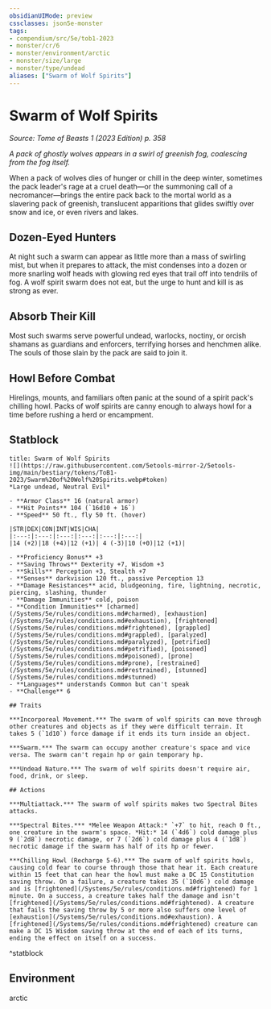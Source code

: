 ```yaml
---
obsidianUIMode: preview
cssclasses: json5e-monster
tags:
- compendium/src/5e/tob1-2023
- monster/cr/6
- monster/environment/arctic
- monster/size/large
- monster/type/undead
aliases: ["Swarm of Wolf Spirits"]
---
```

# Swarm of Wolf Spirits
*Source: Tome of Beasts 1 (2023 Edition) p. 358*  

*A pack of ghostly wolves appears in a swirl of greenish fog, coalescing from the fog itself.*

When a pack of wolves dies of hunger or chill in the deep winter, sometimes the pack leader's rage at a cruel death—or the summoning call of a necromancer—brings the entire pack back to the mortal world as a slavering pack of greenish, translucent apparitions that glides swiftly over snow and ice, or even rivers and lakes.

## Dozen-Eyed Hunters

At night such a swarm can appear as little more than a mass of swirling mist, but when it prepares to attack, the mist condenses into a dozen or more snarling wolf heads with glowing red eyes that trail off into tendrils of fog. A wolf spirit swarm does not eat, but the urge to hunt and kill is as strong as ever.

## Absorb Their Kill

Most such swarms serve powerful undead, warlocks, noctiny, or orcish shamans as guardians and enforcers, terrifying horses and henchmen alike. The souls of those slain by the pack are said to join it.

## Howl Before Combat

Hirelings, mounts, and familiars often panic at the sound of a spirit pack's chilling howl. Packs of wolf spirits are canny enough to always howl for a time before rushing a herd or encampment.

## Statblock

```ad-statblock
title: Swarm of Wolf Spirits
![](https://raw.githubusercontent.com/5etools-mirror-2/5etools-img/main/bestiary/tokens/ToB1-2023/Swarm%20of%20Wolf%20Spirits.webp#token)
*Large undead, Neutral Evil*

- **Armor Class** 16 (natural armor)
- **Hit Points** 104 (`16d10 + 16`)
- **Speed** 50 ft., fly 50 ft. (hover)

|STR|DEX|CON|INT|WIS|CHA|
|:---:|:---:|:---:|:---:|:---:|:---:|
|14 (+2)|18 (+4)|12 (+1)| 4 (-3)|10 (+0)|12 (+1)|

- **Proficiency Bonus** +3
- **Saving Throws** Dexterity +7, Wisdom +3
- **Skills** Perception +3, Stealth +7
- **Senses** darkvision 120 ft., passive Perception 13
- **Damage Resistances** acid, bludgeoning, fire, lightning, necrotic, piercing, slashing, thunder
- **Damage Immunities** cold, poison
- **Condition Immunities** [charmed](/Systems/5e/rules/conditions.md#charmed), [exhaustion](/Systems/5e/rules/conditions.md#exhaustion), [frightened](/Systems/5e/rules/conditions.md#frightened), [grappled](/Systems/5e/rules/conditions.md#grappled), [paralyzed](/Systems/5e/rules/conditions.md#paralyzed), [petrified](/Systems/5e/rules/conditions.md#petrified), [poisoned](/Systems/5e/rules/conditions.md#poisoned), [prone](/Systems/5e/rules/conditions.md#prone), [restrained](/Systems/5e/rules/conditions.md#restrained), [stunned](/Systems/5e/rules/conditions.md#stunned)
- **Languages** understands Common but can't speak
- **Challenge** 6

## Traits

***Incorporeal Movement.*** The swarm of wolf spirits can move through other creatures and objects as if they were difficult terrain. It takes 5 (`1d10`) force damage if it ends its turn inside an object.

***Swarm.*** The swarm can occupy another creature's space and vice versa. The swarm can't regain hp or gain temporary hp.

***Undead Nature.*** The swarm of wolf spirits doesn't require air, food, drink, or sleep.

## Actions

***Multiattack.*** The swarm of wolf spirits makes two Spectral Bites attacks.

***Spectral Bites.*** *Melee Weapon Attack:* `+7` to hit, reach 0 ft., one creature in the swarm's space. *Hit:* 14 (`4d6`) cold damage plus 9 (`2d8`) necrotic damage, or 7 (`2d6`) cold damage plus 4 (`1d8`) necrotic damage if the swarm has half of its hp or fewer.

***Chilling Howl (Recharge 5-6).*** The swarm of wolf spirits howls, causing cold fear to course through those that hear it. Each creature within 15 feet that can hear the howl must make a DC 15 Constitution saving throw. On a failure, a creature takes 35 (`10d6`) cold damage and is [frightened](/Systems/5e/rules/conditions.md#frightened) for 1 minute. On a success, a creature takes half the damage and isn't [frightened](/Systems/5e/rules/conditions.md#frightened). A creature that fails the saving throw by 5 or more also suffers one level of [exhaustion](/Systems/5e/rules/conditions.md#exhaustion). A [frightened](/Systems/5e/rules/conditions.md#frightened) creature can make a DC 15 Wisdom saving throw at the end of each of its turns, ending the effect on itself on a success.
```
^statblock

## Environment

arctic